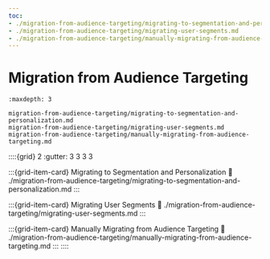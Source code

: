 ```yaml
---
toc:
- ./migration-from-audience-targeting/migrating-to-segmentation-and-personalization.md
- ./migration-from-audience-targeting/migrating-user-segments.md
- ./migration-from-audience-targeting/manually-migrating-from-audience-targeting.md
---
```

# Migration from Audience Targeting

```{toctree}
:maxdepth: 3

migration-from-audience-targeting/migrating-to-segmentation-and-personalization.md
migration-from-audience-targeting/migrating-user-segments.md
migration-from-audience-targeting/manually-migrating-from-audience-targeting.md
```

::::{grid} 2
:gutter: 3 3 3 3

:::{grid-item-card} Migrating to Segmentation and Personalization
:link: ./migration-from-audience-targeting/migrating-to-segmentation-and-personalization.md
:::

:::{grid-item-card} Migrating User Segments
:link: ./migration-from-audience-targeting/migrating-user-segments.md
:::

:::{grid-item-card} Manually Migrating from Audience Targeting
:link: ./migration-from-audience-targeting/manually-migrating-from-audience-targeting.md
:::
::::
